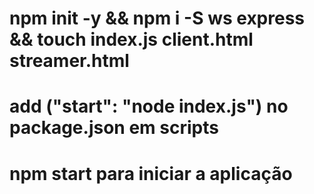 # npm init -y && npm i -S ws express && touch index.js client.html streamer.html

# add ("start": "node index.js") no package.json em scripts

# npm start para iniciar a aplicação